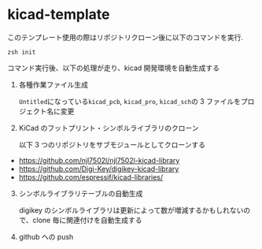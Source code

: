 # kicad-template

このテンプレート使用の際はリポジトリクローン後に以下のコマンドを実行.

```
zsh init
```

コマンド実行後、以下の処理が走り、kicad 開発環境を自動生成する

1. 各種作業ファイル生成

   `Untitled`になっている`kicad_pcb`, `kicad_pro`, `kicad_sch`の 3 ファイルをプロジェクト名に変更

2. KiCad のフットプリント・シンボルライブラリのクローン

   以下 3 つのリポジトリをサブモジュールとしてクローンする

- https://github.com/njl7502l/njl7502l-kicad-library
- https://github.com/Digi-Key/digikey-kicad-library
- https://github.com/espressif/kicad-libraries/

3. シンボルライブラリテーブルの自動生成

   digikey のシンボルライブラリは更新によって数が増減するかもしれないので、clone 毎に関連付けを自動生成する

4. github への push
